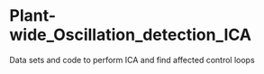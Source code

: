 # Plant-wide_Oscillation_detection_ICA
Data sets and code to perform ICA and find affected control loops
